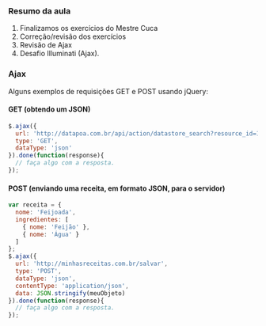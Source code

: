 ### Resumo da aula

1. Finalizamos os exercícios do Mestre Cuca
2. Correção/revisão dos exercícios
3. Revisão de Ajax
4. Desafio Illuminati (Ajax).


### Ajax
Alguns exemplos de requisições GET e POST usando jQuery:

#### GET (obtendo um JSON)
```js
$.ajax({
  url: 'http://datapoa.com.br/api/action/datastore_search?resource_id=1ac41c33-fcd5-4b42-890f-a7bad6216663&limit=5',
  type: 'GET',
  dataType: 'json'
}).done(function(response){
  // faça algo com a resposta.
});
```


#### POST (enviando uma receita, em formato JSON, para o servidor)
```js
var receita = {
  nome: 'Feijoada',
  ingredientes: [
    { nome: 'Feijão' },
    { nome: 'Água' }
  ]
};
$.ajax({
  url: 'http://minhasreceitas.com.br/salvar',
  type: 'POST',
  dataType: 'json',
  contentType: 'application/json',
  data: JSON.stringify(meuObjeto)
}).done(function(response){
  // faça algo com a resposta.
});
```
